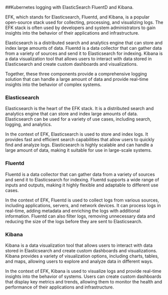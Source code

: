 ##Kubernetes logging with ElasticSearch FluentD and Kibana.

EFK, which stands for Elasticsearch, Fluentd, and Kibana, is a popular open-source stack used for collecting, processing, and visualizing logs. The EFK stack is often used by developers and system administrators to gain insights into the behavior of their applications and infrastructure.

Elasticsearch is a distributed search and analytics engine that can store and index large amounts of data. Fluentd is a data collector that can gather data from a variety of sources and send it to Elasticsearch for indexing. Kibana is a data visualization tool that allows users to interact with data stored in Elasticsearch and create custom dashboards and visualizations.

Together, these three components provide a comprehensive logging solution that can handle a large amount of data and provide real-time insights into the behavior of complex systems.

### Elasticsearch
Elasticsearch is the heart of the EFK stack. It is a distributed search and analytics engine that can store and index large amounts of data. Elasticsearch can be used for a variety of use cases, including search, logging, and analytics.

In the context of EFK, Elasticsearch is used to store and index logs. It provides fast and efficient search capabilities that allow users to quickly find and analyze logs. Elasticsearch is highly scalable and can handle a large amount of data, making it suitable for use in large-scale systems.

### Fluentd
Fluentd is a data collector that can gather data from a variety of sources and send it to Elasticsearch for indexing. Fluentd supports a wide range of inputs and outputs, making it highly flexible and adaptable to different use cases.

In the context of EFK, Fluentd is used to collect logs from various sources, including applications, servers, and network devices. It can process logs in real-time, adding metadata and enriching the logs with additional information. Fluentd can also filter logs, removing unnecessary data and reducing the size of the logs before they are sent to Elasticsearch.

### Kibana
Kibana is a data visualization tool that allows users to interact with data stored in Elasticsearch and create custom dashboards and visualizations. Kibana provides a variety of visualization options, including charts, tables, and maps, allowing users to explore and analyze data in different ways.

In the context of EFK, Kibana is used to visualize logs and provide real-time insights into the behavior of systems. Users can create custom dashboards that display key metrics and trends, allowing them to monitor the health and performance of their applications and infrastructure.
